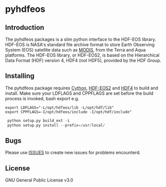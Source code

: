 # pyhdfeos

## Introduction
The pyhdfeos packages is a slim python interface to the HDF-EOS library. HDF-EOS is NASA's standard file
archive format to store Earth Observing System (EOS) satellite data such as [MODIS](https://modis.gsfc.nasa.gov), 
from the Terra and Aqua platforms. The HDF-EOS library, or HDF-EOS2, is based on the Hierarchical Data Format
(HDF) version 4, HDF4 (not HDF5), provided by the HDF Group.

## Installing
The pyhdfeos package requires [Cython](http://cython.org), [HDF-EOS2](http://hdfeos.org) 
and [HDF4](https://support.hdfgroup.org/release4/obtain.html) to build and install. Make 
sure your LDFLAGS and CPPFLAGS are set before the build process is invoked, bash export e.g.
   ```shell
   export LDFLAGS="-L/opt/hdfeos/lib -L/opt/hdf/lib"
   export CPPFLAGS=-I/opt/hdfeos/include -I/opt/hdf/include"
   ```

   ```python
    python setup.py build_ext -i
    python setup.py install --prefix=/usr/local/
   ```

## Bugs
Please use [ISSUES](https://github.com/HyperplaneOrg/pyhdfeos/issues) to create new issues for problems encounterd.

## License
GNU General Public License v3.0

